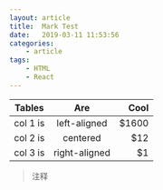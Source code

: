 ```yaml
---
layout: article
title:	Mark Test
date:	2019-03-11 11:53:56
categories:
    - article
tags:
    - HTML
    - React
---
```


| Tables   |      Are      |  Cool |
|----------|:-------------:|------:|
| col 1 is |  left-aligned | $1600 |
| col 2 is |    centered   |   $12 |
| col 3 is | right-aligned |    $1 |


> 注释